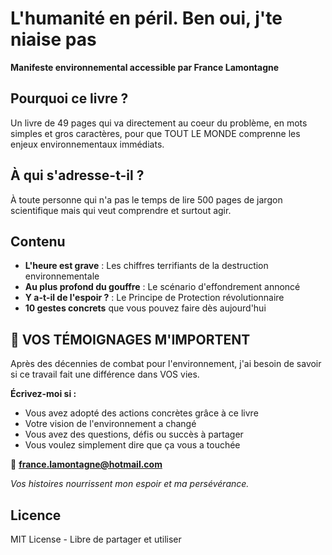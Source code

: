 # L'humanité en péril. Ben oui, j'te niaise pas

**Manifeste environnemental accessible par France Lamontagne**

## Pourquoi ce livre ?

Un livre de 49 pages qui va directement au coeur du problème, en mots simples et gros caractères, pour que TOUT LE MONDE comprenne les enjeux environnementaux immédiats.

## À qui s'adresse-t-il ?

À toute personne qui n'a pas le temps de lire 500 pages de jargon scientifique mais qui veut comprendre et surtout agir.

## Contenu

- **L'heure est grave** : Les chiffres terrifiants de la destruction environnementale
- **Au plus profond du gouffre** : Le scénario d'effondrement annoncé
- **Y a-t-il de l'espoir ?** : Le Principe de Protection révolutionnaire
- **10 gestes concrets** que vous pouvez faire dès aujourd'hui

## 💌 VOS TÉMOIGNAGES M'IMPORTENT

Après des décennies de combat pour l'environnement, j'ai besoin de savoir si ce travail fait une différence dans VOS vies.

**Écrivez-moi si :**
- Vous avez adopté des actions concrètes grâce à ce livre
- Votre vision de l'environnement a changé
- Vous avez des questions, défis ou succès à partager
- Vous voulez simplement dire que ça vous a touchée

📧 **france.lamontagne@hotmail.com**

*Vos histoires nourrissent mon espoir et ma persévérance.*

## Licence

MIT License - Libre de partager et utiliser
